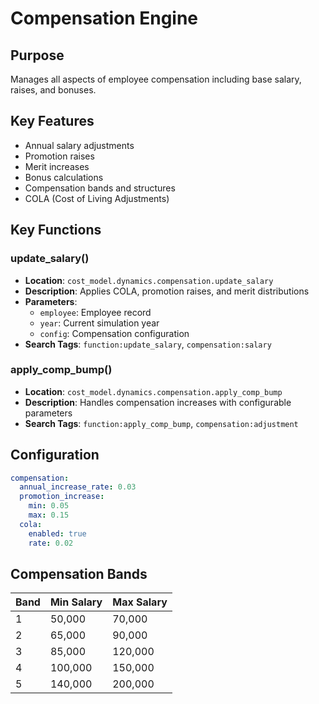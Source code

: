 # Compensation Engine

## Purpose
Manages all aspects of employee compensation including base salary, raises, and bonuses.

## Key Features
- Annual salary adjustments
- Promotion raises
- Merit increases
- Bonus calculations
- Compensation bands and structures
- COLA (Cost of Living Adjustments)

## Key Functions

### update_salary()
- **Location**: `cost_model.dynamics.compensation.update_salary`
- **Description**: Applies COLA, promotion raises, and merit distributions
- **Parameters**:
  - `employee`: Employee record
  - `year`: Current simulation year
  - `config`: Compensation configuration
- **Search Tags**: `function:update_salary`, `compensation:salary`

### apply_comp_bump()
- **Location**: `cost_model.dynamics.compensation.apply_comp_bump`
- **Description**: Handles compensation increases with configurable parameters
- **Search Tags**: `function:apply_comp_bump`, `compensation:adjustment`

## Configuration

```yaml
compensation:
  annual_increase_rate: 0.03
  promotion_increase:
    min: 0.05
    max: 0.15
  cola:
    enabled: true
    rate: 0.02
```

## Compensation Bands

| Band | Min Salary | Max Salary |
|------|------------|------------|
| 1    | 50,000     | 70,000     |
| 2    | 65,000     | 90,000     |
| 3    | 85,000     | 120,000    |
| 4    | 100,000    | 150,000    |
| 5    | 140,000    | 200,000    |
